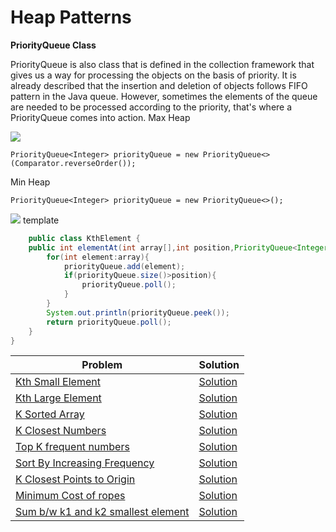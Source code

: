 # Heap Patterns

**PriorityQueue Class**

PriorityQueue is also class that is defined in the collection framework that gives us a way for processing the objects on the basis of priority. It is already described that the insertion and deletion of objects follows FIFO pattern in the Java queue. However, sometimes the elements of the queue are needed to be processed according to the priority, that's where a PriorityQueue comes into action.
Max Heap

<img src="https://media.geeksforgeeks.org/wp-content/uploads/20201106115254/MaxHeap.jpg"></img>
```
PriorityQueue<Integer> priorityQueue = new PriorityQueue<>(Comparator.reverseOrder());
```

Min Heap <br/>
```
PriorityQueue<Integer> priorityQueue = new PriorityQueue<>();
```
<img src="https://media.geeksforgeeks.org/wp-content/uploads/20201106115157/MinHeap.jpg"></img>
template
```java
    public class KthElement {
    public int elementAt(int array[],int position,PriorityQueue<Integer> priorityQueue){
        for(int element:array){
            priorityQueue.add(element);
            if(priorityQueue.size()>position){
                priorityQueue.poll();
            }
        }
        System.out.println(priorityQueue.peek());
        return priorityQueue.poll();
    }
}
```
|Problem|Solution|
--------|--------
|[Kth Small Element](https://www.geeksforgeeks.org/kth-smallestlargest-element-unsorted-array/)| [Solution](https://github.com/ravindra-gadiparthi/algorithm/blob/main/src/org/algo/heap/basic/KthElement.java)
|[Kth Large Element](https://leetcode.com/problems/kth-largest-element-in-an-array/)| [Solution](https://github.com/ravindra-gadiparthi/algorithm/blob/main/src/org/algo/heap/basic/KthElement.java)
|[K Sorted Array](https://www.techiedelight.com/sort-k-sorted-array/)| [Solution](https://github.com/ravindra-gadiparthi/algorithm/blob/main/src/org/algo/heap/patterns/SortAKSortedArray.java)
|[K Closest Numbers](https://www.geeksforgeeks.org/find-k-closest-numbers-in-an-unsorted-array/)| [Solution](https://github.com/ravindra-gadiparthi/algorithm/blob/main/src/org/algo/heap/patterns/KClosetNumbers.java)
|[Top K frequent numbers](https://www.geeksforgeeks.org/find-k-closest-numbers-in-an-unsorted-array/)| [Solution](https://github.com/ravindra-gadiparthi/algorithm/blob/main/src/org/algo/heap/patterns/TopKFrequentNumbers.java)
|[Sort By Increasing Frequency](https://leetcode.com/problems/sort-array-by-increasing-frequency/)| [Solution](https://github.com/ravindra-gadiparthi/algorithm/blob/main/src/org/algo/heap/patterns/FrequencySort.java)
|[ K Closest Points to Origin](https://leetcode.com/problems/k-closest-points-to-origin/)| [Solution](https://github.com/ravindra-gadiparthi/algorithm/blob/main/src/org/algo/heap/patterns/KClosestPointToOrigin.java)
|[Minimum Cost of ropes](https://practice.geeksforgeeks.org/problems/minimum-cost-of-ropes-1587115620/1)| [Solution](https://github.com/ravindra-gadiparthi/algorithm/blob/main/src/org/algo/heap/patterns/ConnectRopesMinimiseCost.java)
|[Sum b/w k1 and k2 smallest element](https://practice.geeksforgeeks.org/problems/sum-of-elements-between-k1th-and-k2th-smallest-elements3133/1)| [Solution](https://github.com/ravindra-gadiparthi/algorithm/blob/main/src/org/algo/heap/patterns/SumBetweenK1K2Elements.java)
